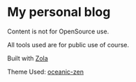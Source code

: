 # My personal blog

Content is not for OpenSource use.

All tools used are for public use of course.

Built with [Zola](https://www.getzola.org/)

Theme Used: [oceanic-zen](https://github.com/barlog-m/oceanic-zen)
